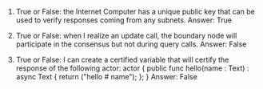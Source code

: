1. True or False: the Internet Computer has a unique public key that can be used to verify responses coming from any subnets.
Answer: True

2. True or False: when I realize an update call, the boundary node will participate in the consensus but not during query calls.
Answer: False

3. True or False: I can create a certified variable that will certify the response of the following actor:
actor {
    public func hello(name : Text) : async Text {
        return ("hello # name");
    };
}
Answer: False